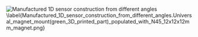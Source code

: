 ![Manufactured 1D sensor construction from different angles \label{Manufactured_1D_sensor_construction_from_different_angles._Universal_magnet_mount_(green_3D_printed_part)_populated_with_N45_12x12x12mm_magnet.png}](./generated_images/border_Manufactured_1D_sensor_construction_from_different_angles._Universal_magnet_mount_(green_3D_printed_part)_populated_with_N45_12x12x12mm_magnet.png)

